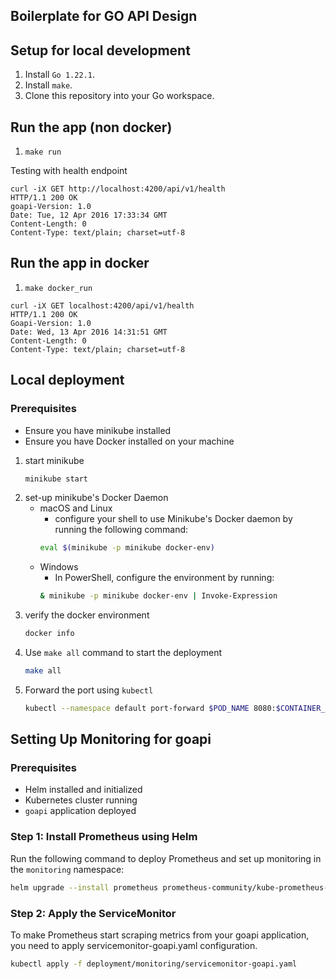 ## Boilerplate for GO API Design



## Setup for local development

1. Install `Go 1.22.1`.
2. Install `make`.
3. Clone this repository into your Go workspace.


## Run the app (non docker)

1. `make run`

Testing with health endpoint

```
curl -iX GET http://localhost:4200/api/v1/health
HTTP/1.1 200 OK
goapi-Version: 1.0
Date: Tue, 12 Apr 2016 17:33:34 GMT
Content-Length: 0
Content-Type: text/plain; charset=utf-8
```


## Run the app in docker


1. `make docker_run`

```
curl -iX GET localhost:4200/api/v1/health
HTTP/1.1 200 OK
Goapi-Version: 1.0
Date: Wed, 13 Apr 2016 14:31:51 GMT
Content-Length: 0
Content-Type: text/plain; charset=utf-8
```

## Local deployment

### Prerequisites
* Ensure you have minikube installed
* Ensure you have Docker installed on your machine
1. start minikube
   ```sh 
   minikube start
2. set-up minikube's Docker Daemon
   * macOS and Linux
     * configure your shell to use Minikube's Docker daemon by running the following command:
     ```sh 
     eval $(minikube -p minikube docker-env) 
   * Windows
     * In PowerShell, configure the environment by running:
     ```sh
     & minikube -p minikube docker-env | Invoke-Expression
3. verify the docker environment
   ```sh
   docker info
4. Use `make all` command to start the deployment 
   ```sh
   make all
5. Forward the port using `kubectl`
   ```sh
   kubectl --namespace default port-forward $POD_NAME 8080:$CONTAINER_PORT
   
## Setting Up Monitoring for goapi

### Prerequisites

- Helm installed and initialized
- Kubernetes cluster running
- `goapi` application deployed

### Step 1: Install Prometheus using Helm

Run the following command to deploy Prometheus and set up monitoring in the `monitoring` namespace:

```sh
helm upgrade --install prometheus prometheus-community/kube-prometheus-stack --namespace monitoring --create-namespace
```
### Step 2: Apply the ServiceMonitor

To make Prometheus start scraping metrics from your goapi application, you need to apply servicemonitor-goapi.yaml configuration. 

```sh
kubectl apply -f deployment/monitoring/servicemonitor-goapi.yaml

